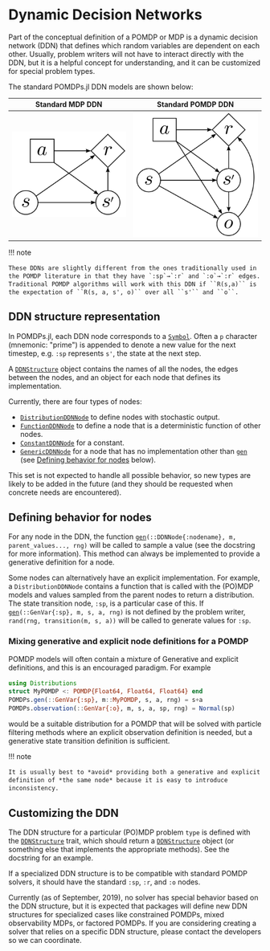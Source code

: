 # Dynamic Decision Networks

Part of the conceptual definition of a POMDP or MDP is a dynamic decision network (DDN) that defines which random variables are dependent on each other.
Usually, problem writers will not have to interact directly with the DDN, but it is a helpful concept for understanding, and it can be customized for special problem types.

The standard POMDPs.jl DDN models are shown below:

| Standard MDP DDN | Standard POMDP DDN |
|:---:|:---:|
|![MDP DDN](figures/mdp_ddn.svg) | ![POMDP DDN](figures/pomdp_ddn.svg) |

!!! note

    These DDNs are slightly different from the ones traditionally used in the POMDP literature in that they have `:sp`→`:r` and `:o`→`:r` edges. Traditional POMDP algorithms will work with this DDN if ``R(s,a)`` is the expectation of ``R(s, a, s', o)`` over all ``s'`` and ``o``.

## DDN structure representation

In POMDPs.jl, each DDN node corresponds to a [`Symbol`](https://docs.julialang.org/en/v1/base/base/#Core.Symbol). Often a `p` character (mnemonic: "prime") is appended to denote a new value for the next timestep, e.g. `:sp` represents ``s'``, the state at the next step.

A [`DDNStructure`](@ref) object contains the names of all the nodes, the edges between the nodes, and an object for each node that defines its implementation.

Currently, there are four types of nodes:
- [`DistributionDDNNode`](@ref) to define nodes with stochastic output.
- [`FunctionDDNNode`](@ref) to define a node that is a deterministic function of other nodes.
- [`ConstantDDNNode`](@ref) for a constant.
- [`GenericDDNNode`](@ref) for a node that has no implementation other than [`gen`](@ref) (see [Defining behavior for nodes](@ref) below).

This set is not expected to handle all possible behavior, so new types are likely to be added in the future (and they should be requested when concrete needs are encountered).

## Defining behavior for nodes

For any node in the DDN, the function [`gen`](@ref)`(::DDNNode{:nodename}, m, parent_values..., rng)` will be called to sample a value (see the docstring for more information). This method can always be implemented to provide a generative definition for a node.

Some nodes can alternatively have an explicit implementation. For example, a `DistributionDDNNode` contains a function that is called with the (PO)MDP models and values sampled from the parent nodes to return a distribution. The state transition node, `:sp`, is a particular case of this. If [`gen`](@ref)`(::GenVar{:sp}, m, s, a, rng)` is not defined by the problem writer, `rand(rng, transition(m, s, a))` will be called to generate values for `:sp`.

### Mixing generative and explicit node definitions for a POMDP

POMDP models will often contain a mixture of Generative and explicit definitions, and this is an encouraged paradigm. For example

```julia
using Distributions
struct MyPOMDP <: POMDP{Float64, Float64, Float64} end
POMDPs.gen(::GenVar{:sp}, m::MyPOMDP, s, a, rng) = s+a
POMDPs.observation(::GenVar{:o}, m, s, a, sp, rng) = Normal(sp)
```
would be a suitable distribution for a POMDP that will be solved with particle filtering methods where an explicit observation definition is needed, but a generative state transition definition is sufficient.

!!! note

    It is usually best to *avoid* providing both a generative and explicit definition of *the same node* because it is easy to introduce inconsistency.

## Customizing the DDN

The DDN structure for a particular (PO)MDP problem `type` is defined with the [`DDNStructure`](@ref) trait, which should return a [`DDNStructure`](@ref) object (or something else that implements the appropriate methods). See the docstring for an example.

If a specialized DDN structure is to be compatible with standard POMDP solvers, it should have the standard `:sp`, `:r`, and `:o` nodes.

Currently (as of September, 2019), no solver has special behavior based on the DDN structure, but it is expected that packages will define new DDN structures for specialized cases like constrained POMDPs, mixed observability MDPs, or factored POMDPs. If you are considering creating a solver that relies on a specific DDN structure, please contact the developers so we can coordinate.
